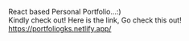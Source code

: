 React based Personal Portfolio...:)
<br>
Kindly check out!
Here is the link, Go check this out!
<br>
https://portfoliogks.netlify.app/

